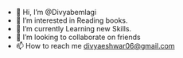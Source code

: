 - 👋 Hi, I’m @Divyabemlagi
- 👀 I’m interested in Reading books.
- 🌱 I’m currently Learning new Skills.
- 💞️ I’m looking to collaborate on friends 
- 📫 How to reach me divyaeshwar06@gmail.com

<!---
Divyabemlagi/Divyabemlagi is a ✨ special ✨ repository because its `README.md` (this file) appears on your GitHub profile.
You can click the Preview link to take a look at your changes.
--->
